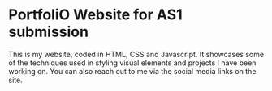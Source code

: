 # PortfoliO Website for AS1 submission

This is my website, coded in HTML, CSS and Javascript. It showcases some of the techniques used in styling visual elements and projects I have been working on. You can also reach out to me via the social media links on the site.
